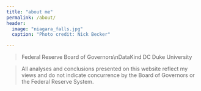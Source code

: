 ```yaml
---
title: "about me"
permalink: /about/
header:
  image: "niagara_falls.jpg"
  caption: "Photo credit: Nick Becker"

---
```


>Federal Reserve Board of Governors\nDataKind DC
>Duke University

>All analyses and conclusions presented on this website reflect my views and do not indicate concurrence by the Board of Governors or the Federal Reserve System.

